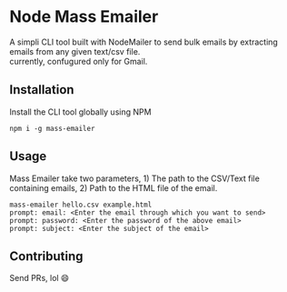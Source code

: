 # Node Mass Emailer
A simpli CLI tool built with NodeMailer to send bulk emails by extracting emails from any given text/csv file.  
currently, confugured only for Gmail.

## Installation
Install the CLI tool globally using NPM
```
npm i -g mass-emailer
```
## Usage
Mass Emailer take two parameters, 1) The path to the CSV/Text file containing emails, 2) Path to the HTML file of the email.
```
mass-emailer hello.csv example.html
prompt: email: <Enter the email through which you want to send>
prompt: password: <Enter the password of the above email>
prompt: subject: <Enter the subject of the email>
```
## Contributing
Send PRs, lol :smile:

